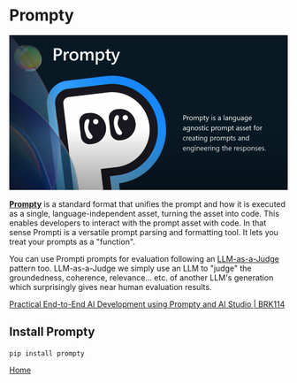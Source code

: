 # Prompty
![Alt text](../../../media/79.png) 

[**Prompty**](https://microsoft.github.io) is a standard format that unifies the prompt and how it is executed as a single, language-independent asset, turning the asset into code. This enables developers to interact with the prompt asset with code.
In that sense Prompti is a versatile prompt parsing and formatting tool. It lets you treat your prompts as a "function".


You can use Prompti prompts for evaluation following an [LLM-as-a-Judge](https://arxiv.org/abs/2403.02839) pattern too. LLM-as-a-Judge we simply use an LLM to "judge" the groundedness, coherence, relevance... etc. of another LLM's generation which surprisingly gives near human evaluation results.

[Practical End-to-End AI Development using Prompty and AI Studio | BRK114](https://www.youtube.com/watch?v=HALMFU7o9Gc&list=PLlrxD0HtieHjA9bPkouT0_WWEslOKdRcO&index=3)

## Install Prompty
```
pip install prompty
````

[Home](../../../README.md)
